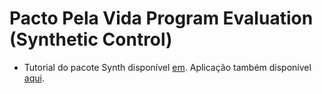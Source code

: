 # Pacto Pela Vida Program Evaluation (Synthetic Control)

* Tutorial do pacote Synth disponível [em](https://rpubs.com/danilofreire/synth). Aplicação também disponível [aqui](https://mixtape.scunning.com/10-synthetic_control).